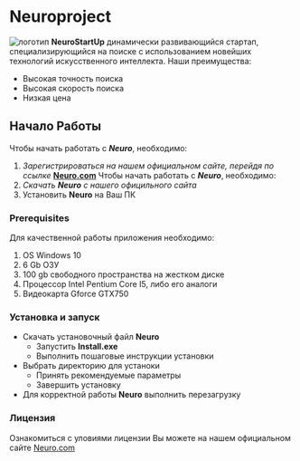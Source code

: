 # Neuroproject 
![логотип](https://camo.githubusercontent.com/c6727c717cad1e4820481abb87524f90782445c5/68747470733a2f2f692e696d6775722e636f6d2f495a4f525769492e706e67)
**NeuroStartUp** динамически развивающийся стартап, специализирующийся на поиске с использованием новейших технологий искусственного интеллекта. Наши преимущества:
* Высокая точность поиска
* Высокая скорость поиска
* Низкая цена
## Начало Работы
Чтобы начать работать с ***Neuro***, необходимо:
1. *Зарегистрироваться на нашем официальном сайте, перейдя по ссылке* [**Neuro.com**](http://www.neuro.com)
Чтобы начать работать с ***Neuro***, необходимо:
1. *Скачать **Neuro** с нашего официльного сайта*
1. Установить **Neuro** на Ваш ПК
### Prerequisites
Для качественной работы приложения необходимо:
1. OS Windows 10  
1. 6 Gb ОЗУ
1. 100 gb свободного пространства на жестком диске
1. Процессор Intel Pentium Core I5, либо его аналоги
1. Видеокарта Gforce GTX750
### Установка и запуск
* Скачать установочный файл **Neuro**
    * Запустить **Install.exe**
    * Выполнить пошаговые инструкции установки
* Выбрать директорию для устаноки
    * Принять рекомендуемые параметры
    * Завершить установку
* Для корректной работы **Neuro** выполнить перезагрузку
### Лицензия
Ознакомиться с уловиями лицензии Вы можете на нашем официальном сайте [Neuro.com](http://www.neuro.com)
